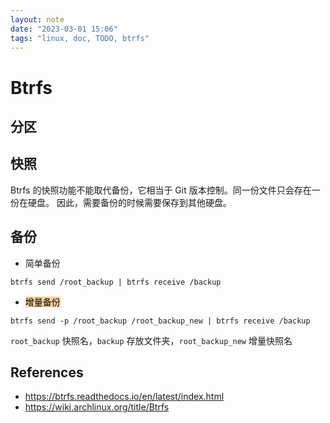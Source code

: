 ```yaml
---
layout: note
date: "2023-03-01 15:06"
tags: "linux, doc, TODO, btrfs"
---
```


# Btrfs

## 分区

## 快照

Btrfs 的快照功能不能取代备份，它相当于 Git 版本控制。同一份文件只会存在一份在硬盘。
因此，需要备份的时候需要保存到其他硬盘。

## 备份

- 简单备份

```shell
btrfs send /root_backup | btrfs receive /backup
```

- <mark style="background: #FFB86CA6;">增量备份</mark>

```shell
btrfs send -p /root_backup /root_backup_new | btrfs receive /backup
```

`root_backup` 快照名，`backup` 存放文件夹，`root_backup_new` 增量快照名

## References

- <https://btrfs.readthedocs.io/en/latest/index.html>
- <https://wiki.archlinux.org/title/Btrfs>
